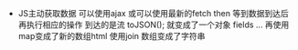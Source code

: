 - JS主动获取数据 可以使用ajax 或可以使用最新的fetch
  then 等到数据到达后 再执行相应的操作
  到达的是流
  toJSON(); 就变成了一个对象
  fields ...
  再使用map变成了新的数组html
  使用join 数组变成了字符串 
